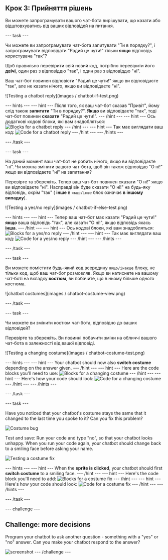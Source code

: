 ## Крок 3: Прийняття рішень

Ви можете запрограмувати вашого чат-бота вирішувати, що казати або відштовхуватись від ваших відповідей на питання.

\--- task \---

Чи можете ви запрограмувати чат-бота запитувати "Ти в порядку?", і запрограмувати відповідати "Радий це чути!" тільки **якщо** відповідь користувача "так"?

Щоб правильно перевірити свій новий код, потрібно перевірити його **двічі**, один раз з відповіддю "так", і один раз з відповіддю "ні".

Ваш чат-бот повинен відповісти "Радий це чути!" якщо ви відповідаєте "так", але не казати нічого, якщо ви відповідаєте "ні".

![Testing a chatbot reply](images / chatbot-if-test.png)

\--- hints \--- \--- hint \--- Після того, як ваш чат-бот сказав "Привіт", йому слід також **запитати** "Ти в порядку?". **Якщо** ви відповідаєте "так", тоді чат-бот повинен **сказати** "Радий це чути!". \--- /hint \--- \--- hint \--- Ось додаткові кодові блоки, які вам знадобляться: ![Blocks for a chatbot reply](images/chatbot-if-blocks.png) \--- /hint \--- \--- hint \--- Так має виглядати ваш код: ![Code for a chatbot reply](images/chatbot-if-code.png) \--- /hint \--- \--- /hints \---

\--- /task \---

\--- task \---

На даний момент ваш чат-бот не робить нічого, якщо ви відповідаєте "ні". Чи можна змінити вашого чат-бота, щоб він також відповідав "О ні!" якщо ви відповідаєте "ні" на запитання?

Перевірте та збережіть. Тепер ваш чат-бот повинен сказати "О ні!" якщо ви відповідаєте "ні". Насправді він буде сказати "О ні!" на будь-яку відповідь, окрім "так" ( **інше** в `якщо/інше` блок означає **в іншому випадку**).

![Testing a yes/no reply](images / chatbot-if-else-test.png)

\--- hints \--- \--- hint \--- Тепер ваш чат-бот має казати "Радий це чути!" **якщо** ваша відповідь "так", але казати "О ні!", якщо відповідь якась **інша**. \--- /hint \--- \--- hint \--- Ось кодові блоки, які вам знадобляться: ![Blocks for a yes/no reply](images/chatbot-if-else-blocks.png) \--- /hint \--- \--- hint \--- Так має виглядати ваш код: ![Code for a yes/no reply](images/chatbot-if-else-code.png) \--- /hint \--- \--- /hints \---

\--- /task \---

\--- task \---

Ви можете помістити будь-який код всередину `якщо/інакше` блоку, не тільки код, щоб ваш чат-бот розмовляв. Якщо ви натиснете на вашому чат-боті на вкладку **костюм**, ви побачите, що в ньому більше одного костюма.

![chatbot costumes](images / chatbot-costume-view.png)

\--- /task \---

\--- task \---

Чи можете ви змінити костюм чат-бота, відповідно до ваших відповідей?

Перевірте та збережіть. Ви повинні побачити зміни на обличчі вашого чат-бота в залежності від вашої відповіді.

![Testing a changing costume](images / chatbot-costume-test.png)

\--- hints \--- \--- hint \--- Your chatbot should now also **switch costume** depending on the answer given. \--- /hint \--- \--- hint \--- Here are the code blocks you'll need to use: ![Blocks for a changing costume](images/chatbot-costume-blocks.png) \--- /hint \--- \--- hint \--- Here's how your code should look: ![Code for a changing costume](images/chatbot-costume-code.png) \--- /hint \--- \--- /hints \---

\--- /task \---

\--- task \---

Have you noticed that your chatbot's costume stays the same that it changed to the last time you spoke to it? Can you fix this problem?

![Costume bug](images/chatbot-costume-bug-test.png)

Test and save: Run your code and type "no", so that your chatbot looks unhappy. When you run your code again, your chatbot should change back to a smiling face before asking your name.

![Testing a costume fix](images/chatbot-costume-fix-test.png)

\--- hints \--- \--- hint \--- When the **sprite is clicked**, your chatbot should first **switch costume** to a smiling face. \--- /hint \--- \--- hint \--- Here's the code block you'll need to add: ![Blocks for a costume fix](images/chatbot-costume-fix-blocks.png) \--- /hint \--- \--- hint \--- Here's how your code should look: ![Code for a costume fix](images/chatbot-costume-fix-code.png) \--- /hint \--- \--- /hints \---

\--- /task \---

\--- challenge \---

## Challenge: more decisions

Program your chatbot to ask another question - something with a "yes" or "no" answer. Can you make your chatbot respond to the answer?

![screenshot](images/chatbot-joke.png) \--- /challenge \---